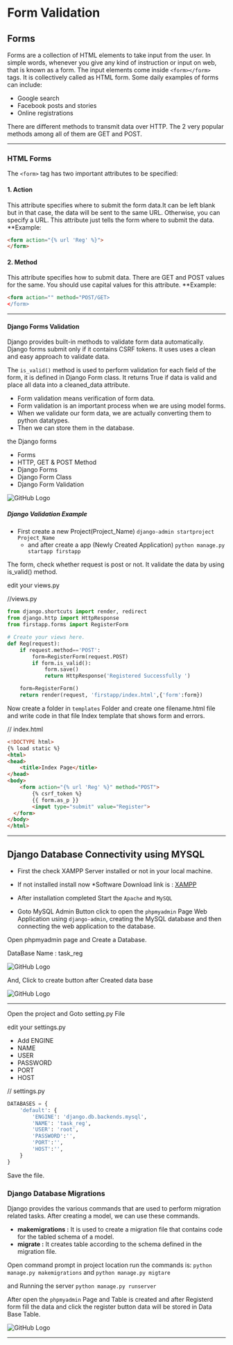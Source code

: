 # Form Validation

## Forms
Forms are a collection of HTML elements to take input from the user. In simple words, whenever you give any kind of instruction or input on web, that is known as a form.
The input elements come inside ```<form></form>``` tags. It is collectively called as HTML form. 
Some daily examples of forms can include:
* Google search
* Facebook posts and stories
* Online registrations

There are different methods to transmit data over HTTP. The 2 very popular methods among all of them are GET and POST.
____

### HTML Forms

The ``` <form> ``` tag has two important attributes to be specified:

#### 1. Action
This attribute specifies where to submit the form data.It can be left blank but in that case, the data will be sent to the same URL. Otherwise, you can specify a URL. This attribute just tells the form where to submit the data.
**Example:

```html
<form action="{% url 'Reg' %}"> 
</form>
```
#### 2. Method
This attribute specifies how to submit data. There are GET and POST values for the same. You should use capital values for this attribute.
**Example:

```html
<form action="" method="POST/GET>
</form>
```
____

#### Django Forms Validation

Django provides built-in methods to validate form data automatically. Django forms submit only if it contains CSRF tokens. 
It uses uses a clean and easy approach to validate data.

The ```is_valid()``` method is used to perform validation for each field of the form, it is defined in Django Form class.
It returns True if data is valid and place all data into a cleaned_data attribute.

* Form validation means verification of form data.
* Form validation is an important process when we are using model forms. 
* When we validate our form data, we are actually converting them to python datatypes. 
* Then we can store them in the database.

the Django forms
* Forms
* HTTP, GET & POST Method
* Django Forms
* Django Form Class
* Django Form Validation

![GitHub Logo](/images3/Djangoforms.jpg)



##### Django Validation Example

* First create a new Project(Project_Name)
     ``` django-admin startproject Project_Name ```
  * and after create a app (Newly Created Application)
    ``` python manage.py startapp firstapp ```

The form, check whether request is post or not. It validate the data by using is_valid() method.

edit your views.py

//views.py
```python
from django.shortcuts import render, redirect
from django.http import HttpResponse
from firstapp.forms import RegisterForm

# Create your views here.
def Reg(request):
	if request.method=='POST':
		form=RegisterForm(request.POST)
		if form.is_valid():
			form.save()
			return HttpResponse('Registered Successfully ')

	form=RegisterForm()
	return render(request, 'firstapp/index.html',{'form':form})
```


Now create a folder in ```templates``` Folder and create one filename.html file and write code in that file 
Index template that shows form and errors.

// index.html
```html
<!DOCTYPE html>
{% load static %}
<html>
<head>
	<title>Index Page</title>
</head>
<body>
	<form action="{% url 'Reg' %}" method="POST">
		{% csrf_token %}
		{{ form.as_p }}
		<input type="submit" value="Register">
  </form>
</body>
</html>
```
____

## Django Database Connectivity using MYSQL

* First the check XAMPP Server installed or not in your local machine.
* If not installed install now
	*Software Download link is : [XAMPP](https://www.apachefriends.org/download.html)

* After installation completed Start the ``Apache`` and ``MySQL``
* Goto MySQL Admin Button click to open the ```phpmyadmin``` Page
Web Application using ``django-admin``, creating the MySQL database and then connecting the web application to the database.

Open phpmyadmin page and Create a Database.

DataBase Name : task_reg

![GitHub Logo](/images3/createdb.png)

And, Click to create button after Created data base

![GitHub Logo](/images3/afterdbcreation.png)

____

Open the project and Goto setting.py File 

edit your settings.py
* Add ENGINE
* NAME
* USER
* PASSWORD
* PORT
* HOST
 
// settings.py
```python
DATABASES = {
    'default': {
        'ENGINE': 'django.db.backends.mysql',
        'NAME': 'task_reg',
        'USER': 'root',
        'PASSWORD':'',
        'PORT':'',
        'HOST':'',
    }
}
```
Save the file.
### Django Database Migrations

Django provides the various commands that are used to perform migration related tasks. After creating a model, we can use these commands.

* **makemigrations :** It is used to create a migration file that contains code for the tabled schema of a model.
* **migrate :** It creates table according to the schema defined in the migration file.

Open command prompt in project location run the commands is:
```python manage.py makemigrations```
     and
```python manage.py migtare```

and Running the server 
``` python manage.py runserver ```

After open the ```phpmyadmin``` Page and Table is created and after Registerd form fill the data and click the register button data will be stored in Data Base Table.

![GitHub Logo](/images3/mysqlpage.png)



____
